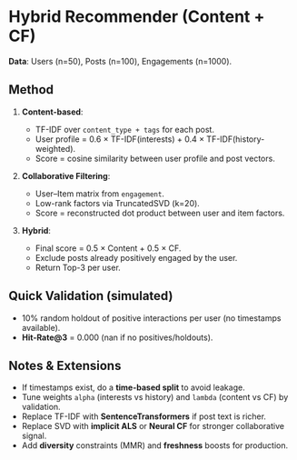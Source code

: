 # Hybrid Recommender (Content + CF)

**Data**: Users (n=50), Posts (n=100), Engagements (n=1000).

## Method
1. **Content-based**:
   - TF-IDF over `content_type + tags` for each post.
   - User profile = 0.6 × TF-IDF(interests) + 0.4 × TF-IDF(history-weighted).
   - Score = cosine similarity between user profile and post vectors.

2. **Collaborative Filtering**:
   - User–Item matrix from `engagement`.
   - Low-rank factors via TruncatedSVD (k=20).
   - Score = reconstructed dot product between user and item factors.

3. **Hybrid**:
   - Final score = 0.5 × Content + 0.5 × CF.
   - Exclude posts already positively engaged by the user.
   - Return Top-3 per user.

## Quick Validation (simulated)
- 10% random holdout of positive interactions per user (no timestamps available).
- **Hit-Rate@3** = 0.000 (nan if no positives/holdouts).

## Notes & Extensions
- If timestamps exist, do a **time-based split** to avoid leakage.
- Tune weights `alpha` (interests vs history) and `lambda` (content vs CF) by validation.
- Replace TF-IDF with **SentenceTransformers** if post text is richer.
- Replace SVD with **implicit ALS** or **Neural CF** for stronger collaborative signal.
- Add **diversity** constraints (MMR) and **freshness** boosts for production.
